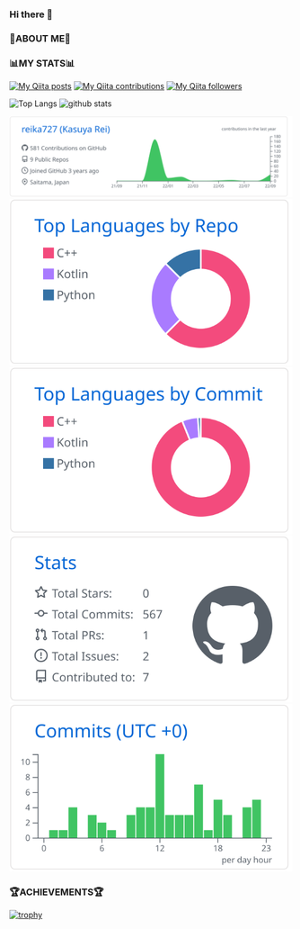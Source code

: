 ### Hi there 👋

### :bread:ABOUT ME:bread:

### :bar_chart:MY STATS:bar_chart:

[![My Qiita posts](https://qiita-badge.apiapi.app/s/reika727/posts.svg)](http://qiita.com/reika727)
[![My Qiita contributions](https://qiita-badge.apiapi.app/s/reika727/contributions.svg)](http://qiita.com/reika727)
[![My Qiita followers](https://qiita-badge.apiapi.app/s/reika727/followers.svg)](http://qiita.com/reika727)

<p align="left"> 
  <img alt="Top Langs" height="175" src="https://github-readme-stats.vercel.app/api?username=reika727&show_icons=true" />
  <img alt="github stats" height="175" src="https://github-readme-stats.vercel.app/api/top-langs/?username=reika727&layout=compact" />
</p>

[![](https://raw.githubusercontent.com/reika727/reika727/main/profile-summary-card-output/github/0-profile-details.svg)](https://github.com/vn7n24fzkq/github-profile-summary-cards)
[![](https://raw.githubusercontent.com/reika727/reika727/main/profile-summary-card-output/github/1-repos-per-language.svg)](https://github.com/vn7n24fzkq/github-profile-summary-cards) [![](https://raw.githubusercontent.com/reika727/reika727/main/profile-summary-card-output/github/2-most-commit-language.svg)](https://github.com/vn7n24fzkq/github-profile-summary-cards)
[![](https://raw.githubusercontent.com/reika727/reika727/main/profile-summary-card-output/github/3-stats.svg)](https://github.com/vn7n24fzkq/github-profile-summary-cards) [![](https://raw.githubusercontent.com/reika727/reika727/main/profile-summary-card-output/github/4-productive-time.svg)](https://github.com/vn7n24fzkq/github-profile-summary-cards)

### :trophy:ACHIEVEMENTS:trophy:

[![trophy](https://github-profile-trophy.vercel.app/?username=reika727&column=-1)](https://github.com/ryo-ma/github-profile-trophy)

<!--
**reika727/reika727** is a ✨ _special_ ✨ repository because its `README.md` (this file) appears on your GitHub profile.

Here are some ideas to get you started:

- 🔭 I’m currently working on ...
- 🌱 I’m currently learning ...
- 👯 I’m looking to collaborate on ...
- 🤔 I’m looking for help with ...
- 💬 Ask me about ...
- 📫 How to reach me: ...
- 😄 Pronouns: ...
- ⚡ Fun fact: ...
-->
